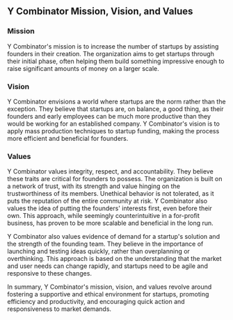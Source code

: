 ## Y Combinator Mission, Vision, and Values

### Mission

Y Combinator's mission is to increase the number of startups by assisting founders in their creation. The organization aims to get startups through their initial phase, often helping them build something impressive enough to raise significant amounts of money on a larger scale.

### Vision

Y Combinator envisions a world where startups are the norm rather than the exception. They believe that startups are, on balance, a good thing, as their founders and early employees can be much more productive than they would be working for an established company. Y Combinator's vision is to apply mass production techniques to startup funding, making the process more efficient and beneficial for founders.

### Values

Y Combinator values integrity, respect, and accountability. They believe these traits are critical for founders to possess. The organization is built on a network of trust, with its strength and value hinging on the trustworthiness of its members. Unethical behavior is not tolerated, as it puts the reputation of the entire community at risk. Y Combinator also values the idea of putting the founders' interests first, even before their own. This approach, while seemingly counterintuitive in a for-profit business, has proven to be more scalable and beneficial in the long run.

Y Combinator also values evidence of demand for a startup's solution and the strength of the founding team. They believe in the importance of launching and testing ideas quickly, rather than overplanning or overthinking. This approach is based on the understanding that the market and user needs can change rapidly, and startups need to be agile and responsive to these changes.

In summary, Y Combinator's mission, vision, and values revolve around fostering a supportive and ethical environment for startups, promoting efficiency and productivity, and encouraging quick action and responsiveness to market demands.
